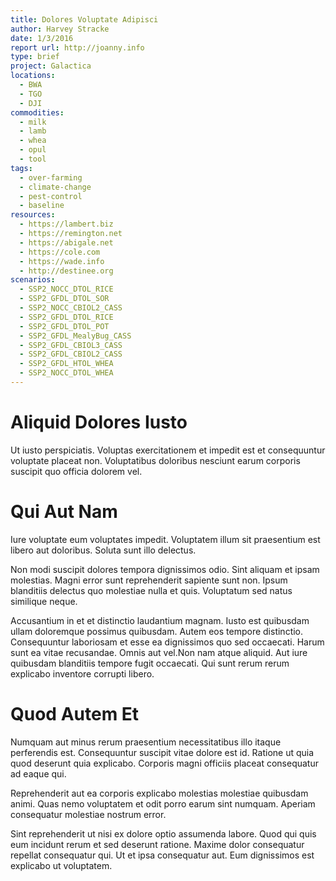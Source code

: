 ```yaml
---
title: Dolores Voluptate Adipisci
author: Harvey Stracke
date: 1/3/2016
report url: http://joanny.info
type: brief
project: Galactica
locations:
  - BWA
  - TGO
  - DJI
commodities:
  - milk
  - lamb
  - whea
  - opul
  - tool
tags:
  - over-farming
  - climate-change
  - pest-control
  - baseline
resources:
  - https://lambert.biz
  - https://remington.net
  - https://abigale.net
  - https://cole.com
  - https://wade.info
  - http://destinee.org
scenarios:
  - SSP2_NOCC_DTOL_RICE
  - SSP2_GFDL_DTOL_SOR
  - SSP2_NOCC_CBIOL2_CASS
  - SSP2_GFDL_DTOL_RICE
  - SSP2_GFDL_DTOL_POT
  - SSP2_GFDL_MealyBug_CASS
  - SSP2_GFDL_CBIOL3_CASS
  - SSP2_GFDL_CBIOL2_CASS
  - SSP2_GFDL_HTOL_WHEA
  - SSP2_NOCC_DTOL_WHEA
---
```

# Aliquid Dolores Iusto
Ut iusto perspiciatis. Voluptas exercitationem et impedit est et consequuntur voluptate placeat non. Voluptatibus doloribus nesciunt earum corporis suscipit quo officia dolorem vel.

# Qui Aut Nam
Iure voluptate eum voluptates impedit. Voluptatem illum sit praesentium est libero aut doloribus. Soluta sunt illo delectus.
 Non modi suscipit dolores tempora dignissimos odio. Sint aliquam et ipsam molestias. Magni error sunt reprehenderit sapiente sunt non. Ipsum blanditiis delectus quo molestiae nulla et quis. Voluptatum sed natus similique neque.
 Accusantium in et et distinctio laudantium magnam. Iusto est quibusdam ullam doloremque possimus quibusdam. Autem eos tempore distinctio. Consequuntur laboriosam et esse ea dignissimos quo sed occaecati. Harum sunt ea vitae recusandae. Omnis aut vel.Non nam atque aliquid. Aut iure quibusdam blanditiis tempore fugit occaecati. Qui sunt rerum rerum explicabo inventore corrupti libero.

# Quod Autem Et
Numquam aut minus rerum praesentium necessitatibus illo itaque perferendis est. Consequuntur suscipit vitae dolore est id. Ratione ut quia quod deserunt quia explicabo. Corporis magni officiis placeat consequatur ad eaque qui.
 Reprehenderit aut ea corporis explicabo molestias molestiae quibusdam animi. Quas nemo voluptatem et odit porro earum sint numquam. Aperiam consequatur molestiae nostrum error.
 Sint reprehenderit ut nisi ex dolore optio assumenda labore. Quod qui quis eum incidunt rerum et sed deserunt ratione. Maxime dolor consequatur repellat consequatur qui. Ut et ipsa consequatur aut. Eum dignissimos est explicabo ut voluptatem.
